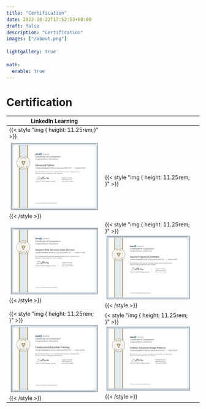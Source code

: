 ```yaml
---
title: "Certification"
date: 2022-10-22T17:52:53+00:00
draft: false
description: "Certification"
images: ["/about.png"]

lightgallery: true

math:
  enable: true
---
```


# Certification

| **LinkedIn Learning** | | |
|-|-|-|
|{{< style "img { height: 11.25rem;}" >}} 
![](certificates/1.png){{< /style >}} |{{< style "img { height: 11.25rem; }" >}} 
![](certificates/2.png) {{< /style >}} | {{< style "img { height: 11.25rem; }" >}} ![](certificates/3.png){{< /style >}} 
|{{< style "img { height: 11.25rem; }" >}} ![](certificates/4.png){{< /style >}} |{< style "img { height: 11.25rem; }" >}} ![](certificates/5.png){{< /style >}} |


